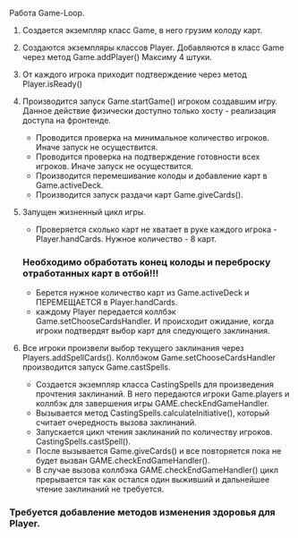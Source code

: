 Работа Game-Loop.

1. Создается экземпляр класс Game, в него грузим колоду карт.

2. Создаются экземпляры классов Player.
   Добавляются в класс Game через метод Game.addPlayer()
   Максиму 4 штуки.
   
3. От каждого игрока приходит подтверждение через метод Player.isReady()

4. Производится запуск Game.startGame() игроком создавшим игру.
Данное действие физически доступно только хосту - реализация доступа на фронтенде.
   - Проводится проверка на минимальное количество игроков. Иначе запуск не осуществится.
   - Проводится проверка на подтверждение готовности всех игроков. Иначе запуск не осуществится.
   - Производится перемешивание колоды и добавление карт в Game.activeDeck.
   - Производится запуск раздачи карт Game.giveCards().

5. Запущен жизненный цикл игры.
   - Проверяется сколько карт не хватает в руке каждого игрока - Player.handCards. 
    Нужное количество - 8 карт.
   ### Необходимо обработать конец колоды и переброску отработанных карт в отбой!!!
   - Берется нужное количество карт из Game.activeDeck и ПЕРЕМЕЩАЕТСЯ в Player.handCards. 
   - каждому Player передается коллбэк Game.setChooseCardsHandler. 
    И происходит ожидание, когда игроки подтвердят выбор карт для следующего заклинания.
    
6. Все игроки произвели выбор текущего заклинания через Players.addSpellCards().
Коллбэком Game.setChooseCardsHandler производится запуск Game.castSpells.
   - Создается экземпляр класса CastingSpells для произведения прочтения заклинаний.
     В него передаются игроки Game.players и коллбэк для завершения игры GAME.checkEndGameHandler.
   - Вызывается метод CastingSpells.calculateInitiative(), 
     который считает очередность вызова заклинаний.
   - Запускается цикл чтения заклинаний по количеству игроков. CastingSpells.castSpell().
   - После вызывается Game.giveCards() и все повторяется пока не будет вызван GAME.checkEndGameHandler().
   - В случае вызова коллбэка GAME.checkEndGameHandler() цикл прерывается 
     так как остался один выживший и дальнейшее чтение заклинаний не требуется.
     
### Требуется добавление методов изменения здоровья для Player.
